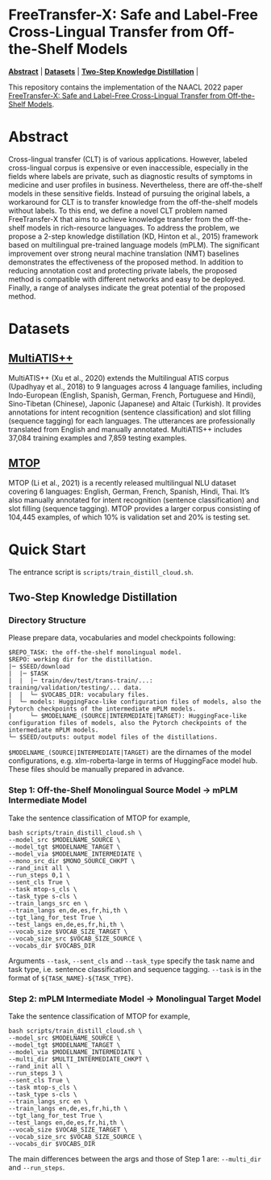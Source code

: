 # FreeTransfer-X: Safe and Label-Free Cross-Lingual Transfer from Off-the-Shelf Models

[**Abstract**](#abstract) | [**Datasets**](#datasets) |
[**Two-Step Knowledge Distillation**](#two-step-knowledge-distillation) |

This repository contains the implementation of the NAACL 2022 paper [FreeTransfer-X: Safe and Label-Free Cross-Lingual Transfer from Off-the-Shelf Models](https://2022.naacl.org/).

# Abstract

Cross-lingual transfer (CLT) is of various applications. However, labeled cross-lingual corpus is expensive or even inaccessible, especially in the fields where labels are private, such as diagnostic results of symptoms in medicine and user profiles in business. Nevertheless, there are off-the-shelf models in these sensitive fields. Instead of pursuing the original labels, a workaround for CLT is to transfer knowledge from the off-the-shelf models without labels. To this end, we define a novel CLT problem named FreeTransfer-X that aims to achieve knowledge transfer from the off-the-shelf models in rich-resource languages. To address the problem, we propose a 2-step knowledge distillation (KD, Hinton et al., 2015) framework based on multilingual pre-trained language models (mPLM). The significant improvement over strong neural machine translation (NMT) baselines demonstrates the effectiveness of the proposed method. In addition to reducing annotation cost and protecting private labels, the proposed method is compatible with different networks and easy to be deployed. Finally, a range of analyses indicate the great potential of the proposed method.

# Datasets

## [MultiATIS++](https://aclanthology.org/2020.emnlp-main.410.pdf)
MultiATIS++ (Xu et al., 2020) extends the Multilingual ATIS corpus (Upadhyay et al., 2018) to 9 languages across 4 language families, including Indo-European (English, Spanish, German, French, Portuguese and Hindi), Sino-Tibetan (Chinese), Japonic (Japanese) and Altaic (Turkish). It provides annotations for intent recognition (sentence classification) and slot filling (sequence tagging) for each languages. The utterances are professionally translated from English and manually annotated. MultiATIS++ includes 37,084 training examples and 7,859 testing examples.

## [MTOP](https://aclanthology.org/2021.eacl-main.257.pdf)
MTOP (Li et al., 2021) is a recently released multilingual NLU dataset covering 6 languages: English, German, French, Spanish, Hindi, Thai. It’s also manually annotated for intent recognition (sentence classification) and slot filling (sequence tagging). MTOP provides a larger corpus consisting of 104,445 examples, of which 10% is validation set and 20% is testing set.

# Quick Start

The entrance script is `scripts/train_distill_cloud.sh`.

## Two-Step Knowledge Distillation

### Directory Structure

Please prepare data, vocabularies and model checkpoints following:
```
$REPO_TASK: the off-the-shelf monolingual model.
$REPO: working dir for the distillation.
|─ $SEED/download
|  |─ $TASK
|  |  |─ train/dev/test/trans-train/...: training/validation/testing/... data.
|  |  └─ $VOCABS_DIR: vocabulary files.
|  └─ models: HuggingFace-like configuration files of models, also the Pytorch checkpoints of the intermediate mPLM models.
|     └─ $MODELNAME_(SOURCE|INTERMEDIATE|TARGET): HuggingFace-like configuration files of models, also the Pytorch checkpoints of the intermediate mPLM models.
└─ $SEED/outputs: output model files of the distillations.
```
`$MODELNAME_(SOURCE|INTERMEDIATE|TARGET)` are the dirnames of the model configurations, e.g. xlm-roberta-large in terms of HuggingFace model hub. These files should be manually prepared in advance.

### Step 1: Off-the-Shelf Monolingual Source Model -> mPLM Intermediate Model


Take the sentence classification of MTOP for example,
```
bash scripts/train_distill_cloud.sh \
--model_src $MODELNAME_SOURCE \
--model_tgt $MODELNAME_TARGET \
--model_via $MODELNAME_INTERMEDIATE \
--mono_src_dir $MONO_SOURCE_CHKPT \
--rand_init all \
--run_steps 0,1 \
--sent_cls True \
--task mtop-s_cls \
--task_type s-cls \
--train_langs_src en \
--train_langs en,de,es,fr,hi,th \
--tgt_lang_for_test True \
--test_langs en,de,es,fr,hi,th \
--vocab_size $VOCAB_SIZE_TARGET \
--vocab_size_src $VOCAB_SIZE_SOURCE \
--vocabs_dir $VOCABS_DIR
```
Arguments `--task`, `--sent_cls` and `--task_type` specify the task name and task type, i.e. sentence classification and sequence tagging. `--task` is in the format of `${TASK_NAME}-${TASK_TYPE}`.

### Step 2: mPLM Intermediate Model -> Monolingual Target Model

Take the sentence classification of MTOP for example,
```
bash scripts/train_distill_cloud.sh \
--model_src $MODELNAME_SOURCE \
--model_tgt $MODELNAME_TARGET \
--model_via $MODELNAME_INTERMEDIATE \
--multi_dir $MULTI_INTERMEDIATE_CHKPT \
--rand_init all \
--run_steps 3 \
--sent_cls True \
--task mtop-s_cls \
--task_type s-cls \
--train_langs_src en \
--train_langs en,de,es,fr,hi,th \
--tgt_lang_for_test True \
--test_langs en,de,es,fr,hi,th \
--vocab_size $VOCAB_SIZE_TARGET \
--vocab_size_src $VOCAB_SIZE_SOURCE \
--vocabs_dir $VOCABS_DIR
```
The main differences between the args and those of Step 1 are: `--multi_dir` and `--run_steps`.

